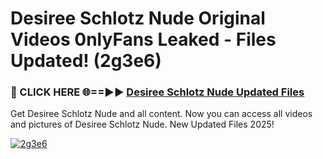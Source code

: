 # Desiree Schlotz Nude Original Videos 0nlyFans Leaked - Files Updated! (2g3e6)

<h3>🔴 CLICK HERE 🌐==►► <a href="https://tinyurl.com/yc6ubb5a" rel="nofollow">Desiree Schlotz Nude Updated Files</a></h3>

Get Desiree Schlotz Nude and all content. Now you can access all videos and pictures of Desiree Schlotz Nude. New Updated Files 2025!

[![2g3e6](https://i.imgur.com/7eu0CRL.gif)](https://tinyurl.com/yc6ubb5a)
